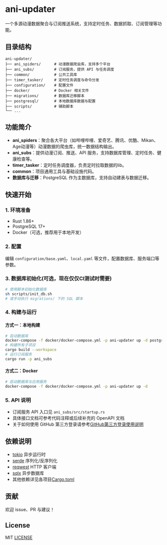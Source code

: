 # ani-updater

一个多源动漫数据聚合与订阅推送系统，支持定时任务、数据抓取、订阅管理等功能。

## 目录结构

```
ani-updater/
├── ani_spiders/      # 动漫数据爬虫库，支持多个平台
├── ani_subs/         # 订阅服务，提供 API 与任务调度
├── common/           # 公共工具库
├── timer_tasker/     # 定时任务调度与命令分发
├── configuration/    # 配置文件
├── docker/           # Docker 相关文件
├── migrations/       # 数据库迁移脚本
├── postgresql/       # 本地数据库数据与配置
├── scripts/          # 辅助脚本
└── ...
```

## 功能简介

- **ani_spiders**：聚合各大平台（如哔哩哔哩、爱奇艺、腾讯、优酷、Mikan、Age动漫等）动漫数据的爬虫库，统一数据结构输出。
- **ani_subs**：提供动漫订阅、推送、API 服务，支持数据库管理、定时任务、健康检查等。
- **timer_tasker**：定时任务调度器，负责定时拉取数据的lib。
- **common**：项目通用工具与基础设施代码。
- **数据库与迁移**：PostgreSQL 作为主数据库，支持自动建表与数据迁移。

## 快速开始

### 1. 环境准备

- Rust 1.86+
- PostgreSQL 17+
- Docker（可选，推荐用于本地开发）

### 2. 配置

编辑 `configuration/base.yaml`、`local.yaml` 等文件，配置数据库、服务端口等参数。

### 3. 数据库初始化(可选，现在仅仅CI测试时需要)

```bash
# 使用脚本初始化数据库
sh scripts/init_db.sh
# 或手动执行 migrations/ 下的 SQL 脚本
```

### 4. 构建与运行

#### 方式一：本地构建

```bash
# 启动数据库
docker-compose -f docker/docker-compose.yml -p ani-updater up -d postgresql
# 构建所有子项目
cargo build --workspace
# 运行订阅服务
cargo run -p ani_subs

```

#### 方式二：Docker

```bash
# 启动数据库与应用服务
docker-compose -f docker/docker-compose.yml -p ani-updater up -d
```

### 5. API 说明

- 订阅服务 API 入口见 `ani_subs/src/startup.rs`
- 具体接口文档可参考代码注释或后续补充的 OpenAPI 文档
- 关于如何使用 GitHub 第三方登录请参考[GitHub第三方登录使用说明](docs/github_oauth2.md)

## 依赖说明

- [tokio](https://github.com/tokio-rs/tokio) 异步运行时
- [serde](https://github.com/serde-rs/serde) 序列化/反序列化
- [reqwest](https://github.com/seanmonstar/reqwest) HTTP 客户端
- [sqlx](https://github.com/launchbadge/sqlx) 异步数据库
- 其他依赖详见各项目[Cargo.toml](Cargo.toml)

## 贡献

欢迎 issue、PR 与建议！

## License

MIT [LICENSE](LICENSE)

